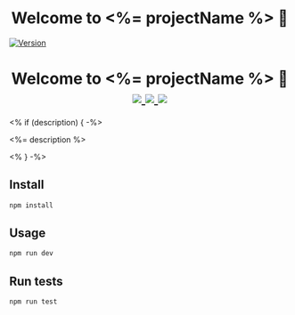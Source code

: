 <h1 align="center">Welcome to <%= projectName %> 👋</h1>
<p>
<a href="https://www.npmjs.com/package/<%= projectName %>" target="_blank">
  <img alt="Version" src="https://img.shields.io/npm/v/<%= projectName %>.svg">
</a>
</p>

<h1 align="center">
Welcome to <%= projectName %> 👋
<br>
<a href="https://npm.im/<%= projectName %>">
  <img src="https://badgen.net/npm/v/<%= projectName %>">
</a> 
<a href="https://npm.im/<%= projectName %>">
  <img src="https://badgen.net/github/stars/<%= projectName %>/<%= projectName %>">
</a>
<a href="https://npm.im/<%= projectName %>">
  <img src="https://badgen.net/npm/license/<%= projectName %>">
</a>
</h1>

<% if (description) { -%>
><p align="center">
<%= description %>
</p>
<% } -%>


## Install

```sh
npm install
```

## Usage

```sh
npm run dev
```

## Run tests

```sh
npm run test
```
